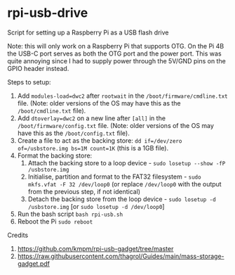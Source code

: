 # rpi-usb-drive
Script for setting up a Raspberry Pi as a USB flash drive

Note: this will only work on a Raspberry Pi that supports OTG. On the Pi 4B the USB-C port serves as both the OTG port and the power port. This was quite annoying since I had to supply power through the 5V/GND pins on the GPIO header instead. 

Steps to setup: 
1. Add `modules-load=dwc2` after `rootwait` in the `/boot/firmware/cmdline.txt` file. (Note: older versions of the OS may have this as the `/boot/cmdline.txt` file).
2. Add `dtoverlay=dwc2` on a new line after `[all]` in the `/boot/firmware/config.txt` file. (Note: older versions of the OS may have this as the `/boot/config.txt` file).
3. Create a file to act as the backing store: `dd if=/dev/zero of=/usbstore.img bs=1M count=1K` (this is a 1GB file).
4. Format the backing store:
    1. Attach the backing store to a loop device - `sudo losetup --show -fP /usbstore.img`
    2. Initialise, partition and format to the FAT32 filesystem - `sudo mkfs.vfat -F 32 /dev/loop0` (or replace `/dev/loop0` with the output from the previous step, if not identical)
    3. Detach the backing store from the loop device - `sudo losetup -d /usbstore.img` [or `sudo losetup -d /dev/loop0`]
5. Run the bash script `bash rpi-usb.sh`
6. Reboot the Pi `sudo reboot`

Credits 
1. https://github.com/kmpm/rpi-usb-gadget/tree/master
2. https://raw.githubusercontent.com/thagrol/Guides/main/mass-storage-gadget.pdf

   
